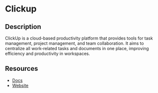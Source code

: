 # Clickup

## Description
ClickUp is a cloud-based productivity platform that provides tools for task management, project management, and team collaboration. It aims to centralize all work-related tasks and documents in one place, improving efficiency and productivity in workspaces.

## Resources
* [Docs](https://clickup.com/api/)
* [Website](clickup.com)